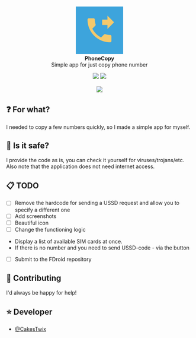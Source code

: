 <p align="center">
	<!-- Title -->
	<img src="app/src/main/ic_launcher-playstore.png" width="128"/><br>
	<b>PhoneCopy</b>
	<br>
	Simple app for just copy phone number 
</p>
<p align="center">
<img src="https://img.shields.io/github/languages/code-size/CakesTwix/PhoneCopy?style=for-the-badge"/>
<img src="https://img.shields.io/badge/Made_with-Kotlin-8051ff?style=for-the-badge&logo=kotlin"/><br><br>
<a href="https://www.buymeacoffee.com/cakestwix"><img width="150" src="https://img.buymeacoffee.com/button-api/?text=Buy me a tea&emoji=🍵&slug=cakestwix&button_colour=FF5F5F&font_colour=ffffff&font_family=Poppins&outline_colour=000000&coffee_colour=FFDD00" /></a>
</p>


## ❓ For what?
I needed to copy a few numbers quickly, so I made a simple app for myself.

## 🦠 Is it safe?
I provide the code as is, you can check it yourself for viruses/trojans/etc. 
Also note that the application does not need internet access.

## 📋 TODO
- [ ]  Remove the hardcode for sending a USSD request and allow you to specify a different one
- [ ]  Add screenshots
- [ ]  Beautiful icon
- [ ]  Change the functioning logic
  -  Display a list of available SIM cards at once.
  -  If there is no number and you need to send USSD-code - via the button
- [ ] Submit to the FDroid repository

<!-- Contributing -->
## 💖 Contributing
I'd always be happy for help!

## ⭐️ Developer
- [@CakesTwix](https://www.github.com/CakesTwix)
 
